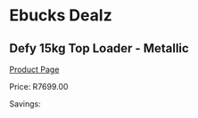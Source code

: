 
# Ebucks Dealz
## Defy 15kg Top Loader - Metallic
[Product Page](https://www.ebucks.com/web/shop/productSelected.do?prodId=1238006506&catId=704981826)

Price: R7699.00

Savings: 


	